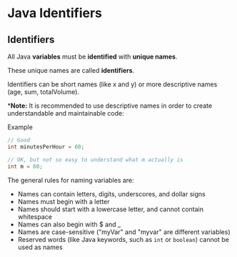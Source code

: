
# Java Identifiers

## Identifiers

All Java **variables** must be **identified** with **unique names**.

These unique names are called **identifiers**.

Identifiers can be short names (like x and y) or more descriptive names (age, sum, totalVolume).

***Note:** It is recommended to use descriptive names in order to create understandable and maintainable code:

Example

```java
// Good
int minutesPerHour = 60;

// OK, but not so easy to understand what m actually is
int m = 60;
```

The general rules for naming variables are:

* Names can contain letters, digits, underscores, and dollar signs
* Names must begin with a letter
* Names should start with a lowercase letter, and cannot contain whitespace
* Names can also begin with $ and _
* Names are case-sensitive ("myVar" and "myvar" are different variables)
* Reserved words (like Java keywords, such as ```int``` or ```boolean```) cannot be used as names
